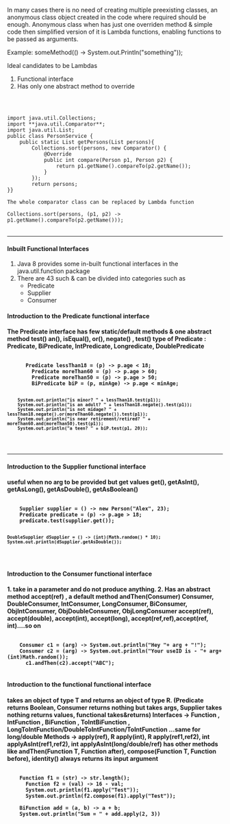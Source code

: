 In many cases there is no need of creating multiple preexisting classes, an anonymous class object created in the code where required should be enough.
Anonymous class when has just one overriden method & simple code then simplified version of it is Lambda functions, enabling functions to be passed as arguments.

Example:  someMethod(() -> System.out.Println("something"));

Ideal candidates to be Lambdas
1. Functional interface
2. Has only one abstract method to override

<br/>
<pre>
<code>
import java.util.Collections;
import **java.util.Comparator**;
import java.util.List;
public class PersonService {
    public static List<Person> getPersons(List<Person> persons){
        Collections.sort(persons, new Comparator<Person>() {
            @Override
            public int compare(Person p1, Person p2) {
                return p1.getName().compareTo(p2.getName());
            }
        });
        return persons;
}} <br/>
The whole comparator class can be replaced by Lambda function <br/>
Collections.sort(persons, (p1, p2) -> p1.getName().compareTo(p2.getName()));
</code>
</pre>

<hr/>

<h4> Inbuilt Functional Interfaces </h4>

  1. Java 8 provides some in-built functional interfaces in the java.util.function package
  2. There are 43 such & can be divided into categories such as 
      * Predicate
      * Supplier
      * Consumer

<h4> Introduction to the Predicate functional interface <h4/>
The Predicate<T> interface has few static/default methods & one abstract method test()
an(), isEqual(), or(), negate() , test()
type of Predicate : Predicate, BiPredicate, IntPredicate, Longredicate, DoublePredicate
<pre>
  <code>
      Predicate<Person> lessThan18 = (p) -> p.age < 18;
	    Predicate<Person> moreThan60 = (p) -> p.age > 60;
	    Predicate<Person> moreThan50 = (p) -> p.age > 50;
	    BiPredicate<Person, Integer> biP = (p, minAge) -> p.age < minAge;
	    
	    System.out.println("is minor? " + lessThan18.test(p1));
	    System.out.println("is an adult? " + lessThan18.negate().test(p1));
	    System.out.println("is not midage? " + lessThan18.negate().or(moreThan60.negate()).test(p1));
	    System.out.println("is near retirement/retired? " + moreThan60.and(moreThan50).test(p1));
	    System.out.println("a teen? " + biP.test(p1, 20));
  </code>
</pre>
<hr/>

<h4> Introduction to the Supplier functional interface <h4/>
useful when no arg to be provided but get values
get(), getAsInt(), getAsLong(), getAsDouble(), getAsBoolean()
<pre>
  <code>
    Supplier<Person> supplier = () -> new Person("Alex", 23);
    Predicate<Person> predicate = (p) -> p.age > 18;
    predicate.test(supplier.get());

    DoubleSupplier dSupplier = () -> (int)(Math.random() * 10); 
    System.out.println(dSupplier.getAsDouble());
  </code>
</pre>

<h4> Introduction to the Consumer functional interface <h4/>
1. take in a parameter and do not produce anything. 
2. Has an abstract method accept(ref) , a default method andThen(Consumer)
Consumer, DoubleConsumer, IntConsumer, LongConsumer, BiConsumer, ObjIntConsumer, ObjDoubleConsumer, ObjLongConsumer
accept(ref), accept(double), accept(int), accept(long), accept(ref,ref),accept(ref, int)....so on

<pre>
  <code>
    Consumer c1 = (arg) -> System.out.println("Hey "+ arg + "!"); 
    Consumer c2 = (arg) -> System.out.println("Your useID is - "+ arg+(int)Math.random()); 
	  c1.andThen(c2).accept("ABC");
  </code>
</pre>

<h4> Introduction to the functional functional interface <h4/>
takes an object of type T and returns an object of type R.
(Predicate returns Boolean, Consumer returns nothing but takes args, Supplier takes nothing returns values, functional takes&returns)
  Interfaces -> Function  , IntFunction , BiFunction        , ToIntBiFunction          , LongToIntFunction/DoubleToIntFunction/ToIntFunction  ...same for long/double
  Methods    -> apply(ref), R apply(int), R apply(ref1,ref2), int applyAsInt(ref1,ref2), int applyAsInt(long/double/ref) 
has other methods like andThen(Function T, Function after), compose(Function T, Function before), identity() always returns its input argument

<pre>
  <code>
    Function<String,Integer> f1 = (str) -> str.length();
	  Function<Integer,Integer> f2 = (val) -> 16 - val;
	  System.out.println(f1.apply("Test"));
	  System.out.println(f2.compose(f1).apply("Test"));

    BiFunction<Integer, Integer, Integer> add = (a, b) -> a + b; 
    System.out.println("Sum = " + add.apply(2, 3))
  </code>
</pre>






